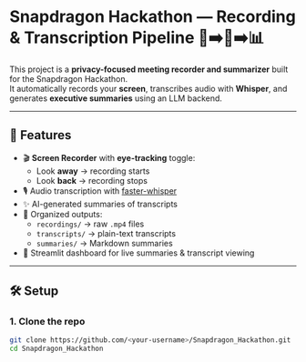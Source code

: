 # Snapdragon Hackathon — Recording & Transcription Pipeline 🎥➡️📝➡️📊

This project is a **privacy-focused meeting recorder and summarizer** built for the Snapdragon Hackathon.  
It automatically records your **screen**, transcribes audio with **Whisper**, and generates **executive summaries** using an LLM backend.

---

## 🚀 Features
- 🎬 **Screen Recorder** with **eye-tracking** toggle:
  - Look **away** → recording starts
  - Look **back** → recording stops
- 🎙️ Audio transcription with [faster-whisper](https://github.com/guillaumekln/faster-whisper)
- ✨ AI-generated summaries of transcripts
- 📂 Organized outputs:
  - `recordings/` → raw `.mp4` files
  - `transcripts/` → plain-text transcripts
  - `summaries/` → Markdown summaries
- 🔄 Streamlit dashboard for live summaries & transcript viewing

---

## 🛠️ Setup

### 1. Clone the repo
```bash
git clone https://github.com/<your-username>/Snapdragon_Hackathon.git
cd Snapdragon_Hackathon
